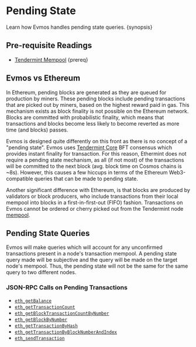 <!--
order: 5
-->

# Pending State

Learn how Evmos handles pending state queries. {synopsis}

## Pre-requisite Readings

- [Tendermint Mempool](https://docs.tendermint.com/main/tendermint-core/mempool) {prereq}

## Evmos vs Ethereum

In Ethereum, pending blocks are generated as they are queued for production by miners. These pending
blocks include pending transactions that are picked out by miners, based on the highest reward paid
in gas. This mechanism exists as block finality is not possible on the Ethereum network. Blocks are
committed with probabilistic finality, which means that transactions and blocks become less likely
to become reverted as more time (and blocks) passes.

Evmos is designed quite differently on this front as there is no concept of a "pending state".
Evmos uses [Tendermint Core](https://docs.tendermint.com/) BFT consensus which provides instant
finality for transaction. For this reason, Ethermint does not require a pending state mechanism, as
all (if not most) of the transactions will be committed to the next block (avg.
block time on Cosmos chains is ~8s).
However, this causes a
few hiccups in terms of the Ethereum Web3-compatible queries that can be made to pending state.

Another significant difference with Ethereum, is that blocks are produced by validators or block producers,
who include transactions from their local mempool into blocks in a first-in-first-out (FIFO) fashion.
Transactions on Evmos cannot be ordered or cherry picked out from the Tendermint node [mempool](https://docs.tendermint.com/main/tendermint-core/mempool).

## Pending State Queries

Evmos will make queries which will account for any unconfirmed transactions present in a node's
transaction mempool. A pending state query made will be subjective and the query will be made on the
target node's mempool. Thus, the pending state will not be the same for the same query to two
different nodes.

### JSON-RPC Calls on Pending Transactions

- [`eth_getBalance`](./../../developers/json-rpc/endpoints.md#eth_getbalance)
- [`eth_getTransactionCount`](./../../developers/json-rpc/endpoints.md#eth-gettransactioncount)
- [`eth_getBlockTransactionCountByNumber`](./../../developers/json-rpc/endpoints.md#eth-getblocktransactioncountbynumber)
- [`eth_getBlockByNumber`](./../../developers/json-rpc/endpoints.md#eth-getblockbynumber)
- [`eth_getTransactionByHash`](./../../developers/json-rpc/endpoints.md#eth-gettransactionbyhash)
- [`eth_getTransactionByBlockNumberAndIndex`](./../../developers/json-rpc/endpoints.md#eth-gettransactionbyblockhashandindex)
- [`eth_sendTransaction`](./../../developers/json-rpc/endpoints.md#eth-sendtransaction)
